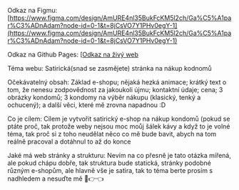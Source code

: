 Odkaz na Figmu: [https://www.figma.com/design/AmURE4nl35BukFcKM5l2ch/Ga%C5%A1par%C3%ADnAdam?node-id=0-1&t=8jCsVO7Y1PHv0egY-1](https://www.figma.com/design/AmURE4nl35BukFcKM5l2ch/Ga%C5%A1par%C3%ADnAdam?node-id=0-1&t=8jCsVO7Y1PHv0egY-1)

Odkaz na Github Pages: [[Odkaz na živý web](https://pslib-cz.github.io/2024-p2b-web-projekt-Gaspy1)

Téma webu: Satirická(snad se zasmějete) stránka na nákup kodnomů

Očekávatelný obsah: Základ e-shopu; nějaká hezká animace; krátký text o tom, že nenesu zodpovědnost za jakoukoli újmu; kontaktní údaje; cena; 3 obrázky kondomů; 3 kondomy na výběr nákupu (klasický, tenký a ochucený); a další věci, které mě zrovna napadnou :D

Co je cílem: Cílem je vytvořit satirický e-shop na nákup kondomů (pokud se ptáte proč, tak protože weby nejsou moc moůj šálek kávy a když to je volné téma, tak proč si z toho neudělat něco co mě bude bavit, abych na tom reálně pracoval a dotáhnul to až do konce

Jaké má web stránky a strukturu: Nevím na co přesně je tato otázka mířená, ale pokud chápu dobře, tak struktura bude statická, stránky podobné různým e-shopům, ale hlavně vše je satira, tak to téma berte prosím s nadhledem a nesuďte mě 🥺👉👈
